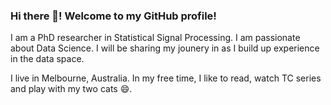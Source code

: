 ### Hi there 👋! Welcome to my GitHub profile! 

I am a PhD researcher in Statistical Signal Processing. I am passionate about Data Science. I will be sharing my jounery in as I build up experience in the data space.  

I live in Melbourne, Australia. In my free time, I like to read, watch TC series and play with my two cats 😄.

<!--
**mengmwang/mengmwang** is a ✨ _special_ ✨ repository because its `README.md` (this file) appears on your GitHub profile.

Here are some ideas to get you started:

- 🔭 I’m currently working on ...
- 🌱 I’m currently learning ...
- 👯 I’m looking to collaborate on ...
- 🤔 I’m looking for help with ...
- 💬 Ask me about ...
- 📫 How to reach me: ...
- 😄 Pronouns: ...
- ⚡ Fun fact: 
-->
